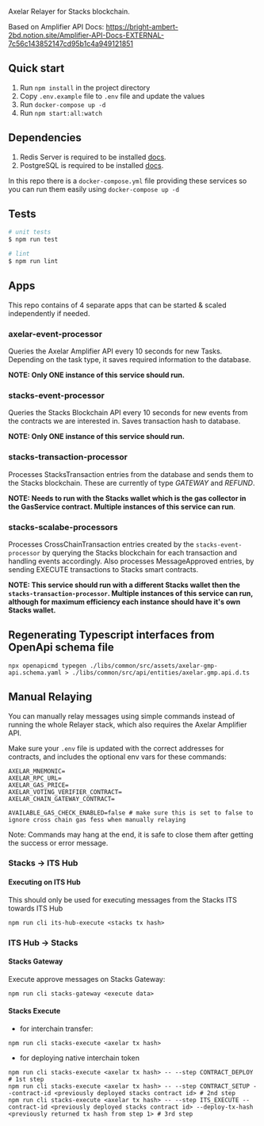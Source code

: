Axelar Relayer for Stacks blockchain.

Based on Amplifier API Docs: https://bright-ambert-2bd.notion.site/Amplifier-API-Docs-EXTERNAL-7c56c143852147cd95b1c4a949121851

## Quick start

1. Run `npm install` in the project directory
2. Copy `.env.example` file to `.env` file and update the values
3. Run `docker-compose up -d`
4. Run `npm start:all:watch`

## Dependencies

1. Redis Server is required to be installed [docs](https://redis.io/).
2. PostgreSQL is required to be installed [docs](https://www.postgresql.org/).

In this repo there is a `docker-compose.yml` file providing these services so you can run them easily using `docker-compose up -d`

## Tests

```bash
# unit tests
$ npm run test

# lint
$ npm run lint
```

## Apps

This repo contains of 4 separate apps that can be started & scaled independently if needed.

### axelar-event-processor

Queries the Axelar Amplifier API every 10 seconds for new Tasks. Depending on the task type, it saves required information to the database.

**NOTE: Only ONE instance of this service should run.**

### stacks-event-processor

Queries the Stacks Blockchain API every 10 seconds for new events from the contracts we are interested in. Saves transaction hash to database.

**NOTE: Only ONE instance of this service should run.**

### stacks-transaction-processor

Processes StacksTransaction entries from the database and sends them to the Stacks blockchain. These are currently of type *GATEWAY* and *REFUND*.

**NOTE: Needs to run with the Stacks wallet which is the gas collector in the GasService contract. Multiple instances of this service can run**.

### stacks-scalabe-processors

Processes CrossChainTransaction entries created by the `stacks-event-processor` by querying the Stacks blockchain for each transaction and handling events accordingly.
Also processes MessageApproved entries, by sending EXECUTE transactions to Stacks smart contracts.

**NOTE: This service should run with a different Stacks wallet then the `stacks-transaction-processor`. Multiple instances of this service can run, although for maximum efficiency each instance should have it's own Stacks wallet.**

## Regenerating Typescript interfaces from OpenApi schema file

`npx openapicmd typegen ./libs/common/src/assets/axelar-gmp-api.schema.yaml > ./libs/common/src/api/entities/axelar.gmp.api.d.ts`

## Manual Relaying

You can manually relay messages using simple commands instead of running the whole Relayer stack, which also requires the Axelar Amplifier API.

Make sure your `.env` file is updated with the correct addresses for contracts, and includes the optional env vars for these commands:

```dotenv
AXELAR_MNEMONIC=
AXELAR_RPC_URL=
AXELAR_GAS_PRICE=
AXELAR_VOTING_VERIFIER_CONTRACT=
AXELAR_CHAIN_GATEWAY_CONTRACT=

AVAILABLE_GAS_CHECK_ENABLED=false # make sure this is set to false to ignore cross chain gas fess when manually relaying
```

Note: Commands may hang at the end, it is safe to close them after getting the success or error message.

### Stacks -> ITS Hub

#### Executing on ITS Hub

This should only be used for executing messages from the Stacks ITS towards ITS Hub

```shell
npm run cli its-hub-execute <stacks tx hash>
```

### ITS Hub -> Stacks

#### Stacks Gateway

Execute approve messages on Stacks Gateway:

```shell
npm run cli stacks-gateway <execute data>
```

#### Stacks Execute

- for interchain transfer:

```shell
npm run cli stacks-execute <axelar tx hash>
```

- for deploying native interchain token

```shell
npm run cli stacks-execute <axelar tx hash> -- --step CONTRACT_DEPLOY # 1st step
npm run cli stacks-execute <axelar tx hash> -- --step CONTRACT_SETUP --contract-id <previously deployed stacks contract id> # 2nd step
npm run cli stacks-execute <axelar tx hash> -- --step ITS_EXECUTE --contract-id <previously deployed stacks contract id> --deploy-tx-hash <previously returned tx hash from step 1> # 3rd step
```